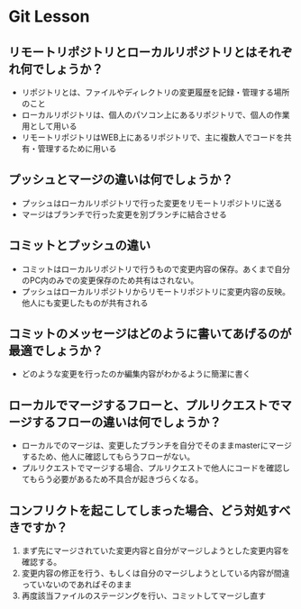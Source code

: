 # Git Lesson

##  リモートリポジトリとローカルリポジトリとはそれぞれ何でしょうか？
- リポジトリとは、ファイルやディレクトリの変更履歴を記録・管理する場所のこと
- ローカルリポジトリは、個人のパソコン上にあるリポジトリで、個人の作業用として用いる
- リモートリポジトリはWEB上にあるリポジトリで、主に複数人でコードを共有・管理するために用いる

##  プッシュとマージの違いは何でしょうか？
- プッシュはローカルリポジトリで行った変更をリモートリポジトリに送る
- マージはブランチで行った変更を別ブランチに結合させる

##  コミットとプッシュの違い
- コミットはローカルリポジトリで行うもので変更内容の保存。あくまで自分のPC内のみでの変更保存のため共有はされない。
- プッシュはローカルリポジトリからリモートリポジトリに変更内容の反映。他人にも変更したものが共有される

##  コミットのメッセージはどのように書いてあげるのが最適でしょうか？
- どのような変更を行ったのか編集内容がわかるように簡潔に書く

##  ローカルでマージするフローと、プルリクエストでマージするフローの違いは何でしょうか？
- ローカルでのマージは、変更したブランチを自分でそのままmasterにマージするため、他人に確認してもらうフローがない。
- プルリクエストでマージする場合、プルリクエストで他人にコードを確認してもらう必要があるため不具合が起きづらくなる。


##  コンフリクトを起こしてしまった場合、どう対処すべきですか？
1. まず先にマージされていた変更内容と自分がマージしようとした変更内容を確認する。 
2. 変更内容の修正を行う、もしくは自分のマージしようとしている内容が間違っていないのであればそのまま
3. 再度該当ファイルのステージングを行い、コミットしてマージし直す
